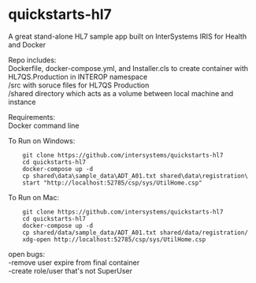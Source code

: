 ﻿# quickstarts-hl7  

A great stand-alone HL7 sample app built on InterSystems IRIS for Health and Docker  

Repo includes:   
	Dockerfile, docker-compose.yml, and Installer.cls to create container with HL7QS.Production in INTEROP namespace  
	/src with soruce files for HL7QS Production  
	/shared directory which acts as a volume between local machine and instance  

Requirements:  
	Docker command line  

To Run on Windows:  
```
	git clone https://github.com/intersystems/quickstarts-hl7  
	cd quickstarts-hl7  
	docker-compose up -d  
	cp shared\data\sample_data\ADT_A01.txt shared\data\registration\  
	start "http://localhost:52785/csp/sys/UtilHome.csp"  
```
To Run on Mac:  
```
	git clone https://github.com/intersystems/quickstarts-hl7  
	cd quickstarts-hl7  
	docker-compose up -d  
	cp shared/data/sample_data/ADT_A01.txt shared/data/registration/  
	xdg-open http://localhost:52785/csp/sys/UtilHome.csp  
```

open bugs:   
	-remove user expire from final container  
	-create role/user that's not SuperUser  
